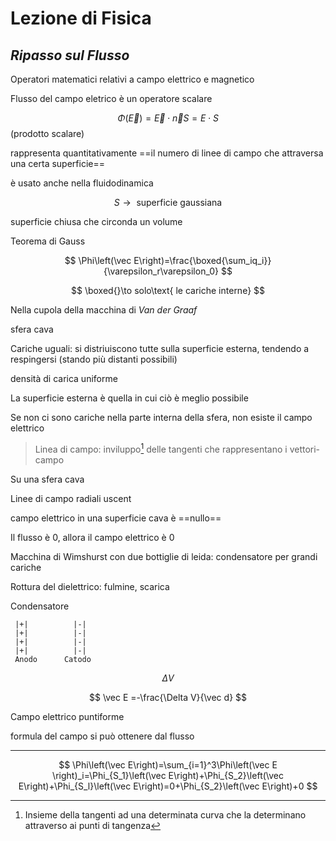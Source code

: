 # Lezione di Fisica

## _Ripasso sul Flusso_


Operatori matematici relativi a campo elettrico e magnetico


Flusso del campo eletrico è un operatore scalare

$$
\Phi\left(\vec E\right)=\vec E \cdot \vec n S = E\cdot S
$$
(prodotto scalare)

rappresenta quantitativamente ==il numero di linee di campo che attraversa una certa superficie==

è usato anche nella fluidodinamica


$$
S\to\text{ superficie gaussiana}
$$

superficie chiusa che circonda un volume


Teorema di Gauss

$$
\Phi\left(\vec E\right)=\frac{\boxed{\sum_iq_i}}{\varepsilon_r\varepsilon_0}
$$

$$
\boxed{}\to solo\text{ le cariche interne}
$$

Nella cupola della macchina di _Van der Graaf_

sfera cava

Cariche uguali: si distriuiscono tutte sulla superficie esterna, tendendo a respingersi (stando più distanti possibili)

densità di carica uniforme

La superficie esterna è quella in cui ciò è meglio possibile


Se non ci sono cariche nella parte interna della sfera, non esiste il campo elettrico

> Linea di campo: inviluppo[^1] delle tangenti che rappresentano i vettori-campo

[^1]: Insieme della tangenti ad una determinata curva che la determinano attraverso ai punti di tangenza

Su una sfera cava

Linee di campo radiali uscent

campo elettrico in una superficie cava è ==nullo==

Il flusso è $0$, allora il campo elettrico è $0$

Macchina di Wimshurst con due bottiglie di leida: condensatore per grandi cariche

Rottura del dielettrico: fulmine, scarica



Condensatore

     |+|          |-|
     |+|          |-|
     |+|          |-|
     |+|          |-|
     Anodo      Catodo

$$
\Delta V
$$


$$
\vec E =-\frac{\Delta V}{\vec d}
$$

Campo elettrico puntiforme

formula del campo si può ottenere dal flusso






-----




$$
\Phi\left(\vec E\right)=\sum_{i=1}^3\Phi\left(\vec E \right)_i=\Phi_{S_1}\left(\vec E\right)+\Phi_{S_2}\left(\vec E\right)+\Phi_{S_l}\left(\vec E\right)=0+\Phi_{S_2}\left(\vec E\right)+0
$$
<!--stackedit_data:
eyJoaXN0b3J5IjpbNzMxODM2NzU4LC0xOTk2OTY1MDAzLDE5Mj
gyMjI2OTQsLTE0OTc1NzI4ODEsLTEzMDgzNTYwODEsMTY4MzIx
MzgwMSwtMTc2ODkxNzUzMywtMTExMjQ3NTEsLTc4ODAxNzM0MV
19
-->